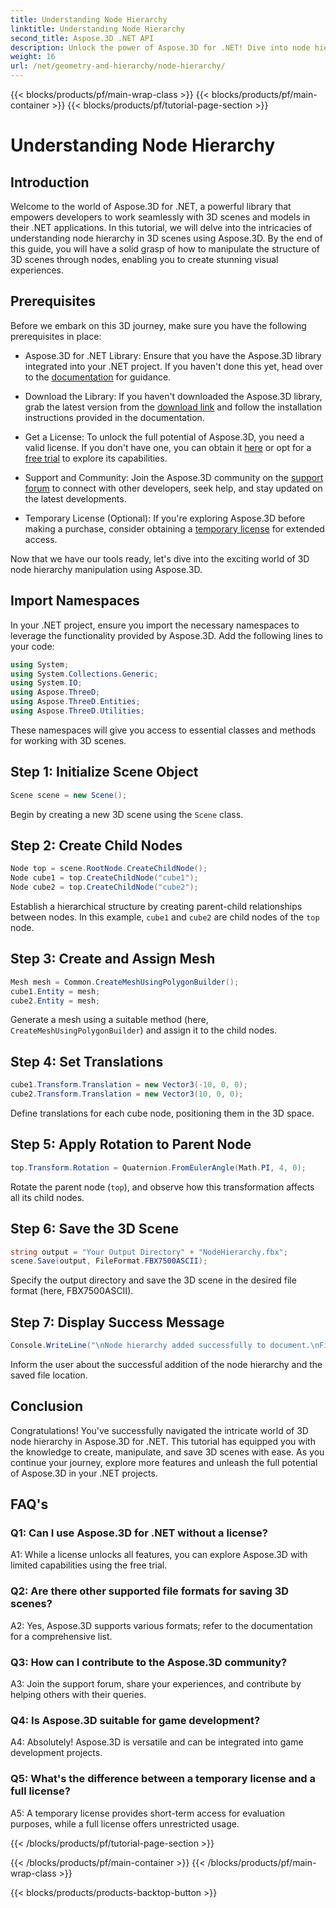 ```yaml
---
title: Understanding Node Hierarchy 
linktitle: Understanding Node Hierarchy 
second_title: Aspose.3D .NET API
description: Unlock the power of Aspose.3D for .NET! Dive into node hierarchy manipulation with this step-by-step guide. Create stunning 3D scenes effortlessly.
weight: 16
url: /net/geometry-and-hierarchy/node-hierarchy/
---
```


{{< blocks/products/pf/main-wrap-class >}}
{{< blocks/products/pf/main-container >}}
{{< blocks/products/pf/tutorial-page-section >}}

# Understanding Node Hierarchy

## Introduction

Welcome to the world of Aspose.3D for .NET, a powerful library that empowers developers to work seamlessly with 3D scenes and models in their .NET applications. In this tutorial, we will delve into the intricacies of understanding node hierarchy in 3D scenes using Aspose.3D. By the end of this guide, you will have a solid grasp of how to manipulate the structure of 3D scenes through nodes, enabling you to create stunning visual experiences.

## Prerequisites

Before we embark on this 3D journey, make sure you have the following prerequisites in place:

- Aspose.3D for .NET Library: Ensure that you have the Aspose.3D library integrated into your .NET project. If you haven't done this yet, head over to the [documentation](https://reference.aspose.com/3d/net/) for guidance.

- Download the Library: If you haven't downloaded the Aspose.3D library, grab the latest version from the [download link](https://releases.aspose.com/3d/net/) and follow the installation instructions provided in the documentation.

- Get a License: To unlock the full potential of Aspose.3D, you need a valid license. If you don't have one, you can obtain it [here](https://purchase.aspose.com/buy) or opt for a [free trial](https://releases.aspose.com/) to explore its capabilities.

- Support and Community: Join the Aspose.3D community on the [support forum](https://forum.aspose.com/c/3d/18) to connect with other developers, seek help, and stay updated on the latest developments.

- Temporary License (Optional): If you're exploring Aspose.3D before making a purchase, consider obtaining a [temporary license](https://purchase.aspose.com/temporary-license/) for extended access.

Now that we have our tools ready, let's dive into the exciting world of 3D node hierarchy manipulation using Aspose.3D.

## Import Namespaces

In your .NET project, ensure you import the necessary namespaces to leverage the functionality provided by Aspose.3D. Add the following lines to your code:

```csharp
using System;
using System.Collections.Generic;
using System.IO;
using Aspose.ThreeD;
using Aspose.ThreeD.Entities;
using Aspose.ThreeD.Utilities;
```

These namespaces will give you access to essential classes and methods for working with 3D scenes.

## Step 1: Initialize Scene Object

```csharp
Scene scene = new Scene();
```

Begin by creating a new 3D scene using the `Scene` class.

## Step 2: Create Child Nodes

```csharp
Node top = scene.RootNode.CreateChildNode();
Node cube1 = top.CreateChildNode("cube1");
Node cube2 = top.CreateChildNode("cube2");
```

Establish a hierarchical structure by creating parent-child relationships between nodes. In this example, `cube1` and `cube2` are child nodes of the `top` node.

## Step 3: Create and Assign Mesh

```csharp
Mesh mesh = Common.CreateMeshUsingPolygonBuilder();
cube1.Entity = mesh;
cube2.Entity = mesh;
```

Generate a mesh using a suitable method (here, `CreateMeshUsingPolygonBuilder`) and assign it to the child nodes.

## Step 4: Set Translations

```csharp
cube1.Transform.Translation = new Vector3(-10, 0, 0);
cube2.Transform.Translation = new Vector3(10, 0, 0);
```

Define translations for each cube node, positioning them in the 3D space.

## Step 5: Apply Rotation to Parent Node

```csharp
top.Transform.Rotation = Quaternion.FromEulerAngle(Math.PI, 4, 0);
```

Rotate the parent node (`top`), and observe how this transformation affects all its child nodes.

## Step 6: Save the 3D Scene

```csharp
string output = "Your Output Directory" + "NodeHierarchy.fbx";
scene.Save(output, FileFormat.FBX7500ASCII);
```

Specify the output directory and save the 3D scene in the desired file format (here, FBX7500ASCII).

## Step 7: Display Success Message

```csharp
Console.WriteLine("\nNode hierarchy added successfully to document.\nFile saved at " + output);
```

Inform the user about the successful addition of the node hierarchy and the saved file location.

## Conclusion

Congratulations! You've successfully navigated the intricate world of 3D node hierarchy in Aspose.3D for .NET. This tutorial has equipped you with the knowledge to create, manipulate, and save 3D scenes with ease. As you continue your journey, explore more features and unleash the full potential of Aspose.3D in your .NET projects.

## FAQ's

### Q1: Can I use Aspose.3D for .NET without a license?

A1: While a license unlocks all features, you can explore Aspose.3D with limited capabilities using the free trial.

### Q2: Are there other supported file formats for saving 3D scenes?

A2: Yes, Aspose.3D supports various formats; refer to the documentation for a comprehensive list.

### Q3: How can I contribute to the Aspose.3D community?

A3: Join the support forum, share your experiences, and contribute by helping others with their queries.

### Q4: Is Aspose.3D suitable for game development?

A4: Absolutely! Aspose.3D is versatile and can be integrated into game development projects.

### Q5: What's the difference between a temporary license and a full license?

A5: A temporary license provides short-term access for evaluation purposes, while a full license offers unrestricted usage.

{{< /blocks/products/pf/tutorial-page-section >}}

{{< /blocks/products/pf/main-container >}}
{{< /blocks/products/pf/main-wrap-class >}}

{{< blocks/products/products-backtop-button >}}
